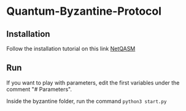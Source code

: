 # Quantum-Byzantine-Protocol
## Installation
Follow the installation tutorial on this link [NetQASM](https://github.com/QuTech-Delft/netqasm)
## Run
If you want to play with parameters, edit the first variables under the comment "# Parameters".

Inside the byzantine folder, run the command `python3 start.py`
